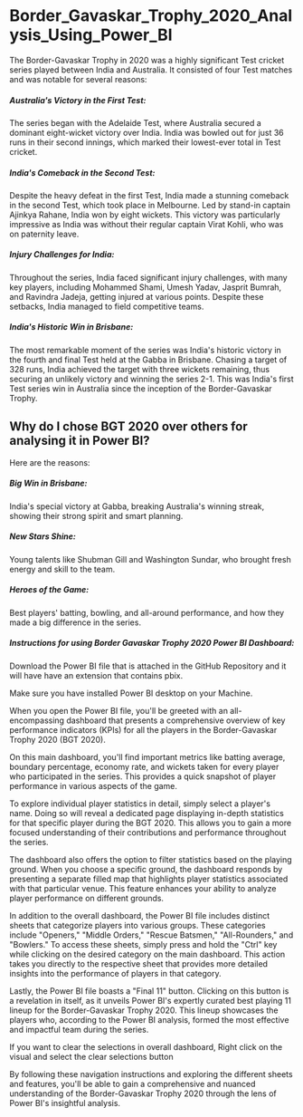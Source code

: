 # Border_Gavaskar_Trophy_2020_Analysis_Using_Power_BI

The Border-Gavaskar Trophy in 2020 was a highly significant Test cricket series played between India and Australia. It consisted of four Test matches and was notable for several reasons:

##### Australia's Victory in the First Test:
The series began with the Adelaide Test, where Australia secured a dominant eight-wicket victory over India. India was bowled out for just 36 runs in their second innings, which marked their lowest-ever total in Test cricket.

##### India's Comeback in the Second Test: 
Despite the heavy defeat in the first Test, India made a stunning comeback in the second Test, which took place in Melbourne. Led by stand-in captain Ajinkya Rahane, India won by eight wickets. This victory was particularly impressive as India was without their regular captain Virat Kohli, who was on paternity leave.

##### Injury Challenges for India: 
Throughout the series, India faced significant injury challenges, with many key players, including Mohammed Shami, Umesh Yadav, Jasprit Bumrah, and Ravindra Jadeja, getting injured at various points. Despite these setbacks, India managed to field competitive teams.

##### India's Historic Win in Brisbane: 
The most remarkable moment of the series was India's historic victory in the fourth and final Test held at the Gabba in Brisbane. Chasing a target of 328 runs, India achieved the target with three wickets remaining, thus securing an unlikely victory and winning the series 2-1. This was India's first Test series win in Australia since the inception of the Border-Gavaskar Trophy.

## Why do I chose BGT 2020 over others for analysing it in Power BI?
Here are the reasons:
##### Big Win in Brisbane: 
India's special victory at Gabba, breaking Australia's winning streak, showing their strong spirit and smart planning.

##### New Stars Shine: 
Young talents like Shubman Gill and Washington Sundar, who brought fresh energy and skill to the team.

##### Heroes of the Game: 
Best players' batting, bowling, and all-around performance, and how they made a big difference in the series.

##### Instructions for using Border Gavaskar Trophy 2020 Power BI Dashboard:

Download the Power BI file that is attached in the GitHub Repository and it will have have an extension that contains pbix.

Make sure you have installed Power BI desktop on your Machine.

When you open the Power BI file, you'll be greeted with an all-encompassing dashboard that presents a comprehensive overview of key performance indicators (KPIs) for all the players in the Border-Gavaskar Trophy 2020 (BGT 2020).

On this main dashboard, you'll find important metrics like batting average, boundary percentage, economy rate, and wickets taken for every player who participated in the series. This provides a quick snapshot of player performance in various aspects of the game.

To explore individual player statistics in detail, simply select a player's name. Doing so will reveal a dedicated page displaying in-depth statistics for that specific player during the BGT 2020. This allows you to gain a more focused understanding of their contributions and performance throughout the series.

The dashboard also offers the option to filter statistics based on the playing ground. When you choose a specific ground, the dashboard responds by presenting a separate filled map that highlights player statistics associated with that particular venue. This feature enhances your ability to analyze player performance on different grounds.

In addition to the overall dashboard, the Power BI file includes distinct sheets that categorize players into various groups. These categories include "Openers," "Middle Orders," "Rescue Batsmen," "All-Rounders," and "Bowlers." To access these sheets, simply press and hold the "Ctrl" key while clicking on the desired category on the main dashboard. This action takes you directly to the respective sheet that provides more detailed insights into the performance of players in that category.

Lastly, the Power BI file boasts a "Final 11" button. Clicking on this button is a revelation in itself, as it unveils Power BI's expertly curated best playing 11 lineup for the Border-Gavaskar Trophy 2020. This lineup showcases the players who, according to the Power BI analysis, formed the most effective and impactful team during the series.

If you want to clear the selections in overall dashboard, Right click on the visual and select the clear selections button

By following these navigation instructions and exploring the different sheets and features, you'll be able to gain a comprehensive and nuanced understanding of the Border-Gavaskar Trophy 2020 through the lens of Power BI's insightful analysis.




